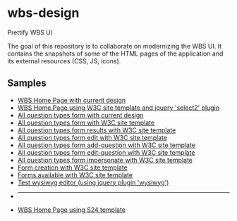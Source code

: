 # wbs-design

Prettify WBS UI

The goal of this repository is to collaborate on modernizing the WBS UI.
It contains the snapshots of some of the HTML pages of the application and its external resources (CSS, JS, icons).

## Samples

* [WBS Home Page with current design](https://w3c.github.io/wbs-design/html/index.html)
* [WBS Home Page using W3C site template and jquery 'select2' plugin](https://w3c.github.io/wbs-design/html/index-site-select2.html)
* [All question types form with current design](https://w3c.github.io/wbs-design/html/qtypes.html)
* [All question types form with W3C site template](https://w3c.github.io/wbs-design/html/qtypes-site.html)
* [All question types form results with W3C site template](https://w3c.github.io/wbs-design/html/qtypes-site-results.html)
* [All question types form edit with W3C site template](https://w3c.github.io/wbs-design/html/qtypes-site-edit.html)
* [All question types form add-question with W3C site template](https://w3c.github.io/wbs-design/html/qtypes-site-add-question.html)
* [All question types form edit-question with W3C site template](https://w3c.github.io/wbs-design/html/qtypes-site-edit-question.html)
* [All question types form impersonate with W3C site template](https://w3c.github.io/wbs-design/html/qtypes-site-impersonate.html)
* [Form creation with W3C site template](https://w3c.github.io/wbs-design/html/qtypes-site-create.html)
* [Forms available with W3C site template](https://w3c.github.io/wbs-design/html/qtypes-site-current.html)
* [Test wysiwyg editor (using jquery plugin 'wysiwyg')](https://w3c.github.io/wbs-design/html/wbs-wysiwyg.html)
* ----------
* [WBS Home Page using S24 template](https://w3c.github.io/wbs-design/html/wbs-home.html)
